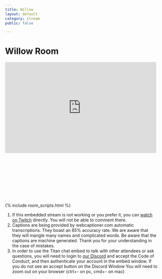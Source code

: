 ```yaml
---
title: Willow
layout: default
category: stream
public: false

---
```

# Willow Room

<iframe
src="https://player.twitch.tv/?channel=capricon2021b&parent=virtual.capricon.org" height="300" width="500" frameborder="0" scrolling="no" allowfullscreen="true" class="convention-video"> </iframe>

<iframe frameborder="0" class="convention-chat">
</iframe>

<script src="https://unpkg.com/dayjs@1.8.21/dayjs.min.js"></script>
<script>
const even = "788596302753300490";
const odd = "788596302753300490";
</script>
{% include room_scripts.html %}

1. If this embedded stream is not working or you prefer it, you can [watch on Twitch](https://www.twitch.tv/capricon2021b/) directly. You will not be able to comment there.
2. Captions are being provided by webcaptioner.com automatic transcriptions. They boast an 85% accuracy rate. We are aware that they will mangle many names and complicated words. Be aware that the captions are machine generated. Thank you for your understanding in the case of mistakes.
3. In order to use the Titan chat embed to talk with other attendees or ask questions, you will need to login to [our Discord](https://discord.gg/Hra39Zkrhf) and accept the Code of Conduct, and then authenticate your account in the embed window. If you do not see an accept button on the Discord Window You will need to zoom out on your browser (ctrl+- on pc, cmd+- on mac)